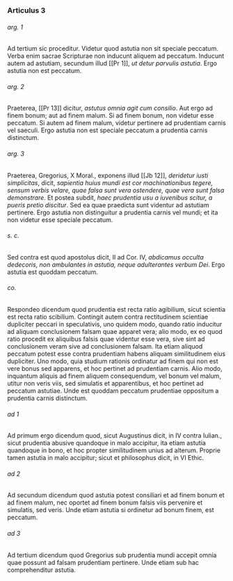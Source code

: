 ### Articulus 3

###### arg. 1
Ad tertium sic proceditur. Videtur quod astutia non sit speciale peccatum. Verba enim sacrae Scripturae non inducunt aliquem ad peccatum. Inducunt autem ad astutiam, secundum illud [[Pr 1]], *ut detur parvulis astutia*. Ergo astutia non est peccatum.

###### arg. 2
Praeterea, [[Pr 13]] dicitur, *astutus omnia agit cum consilio*. Aut ergo ad finem bonum; aut ad finem malum. Si ad finem bonum, non videtur esse peccatum. Si autem ad finem malum, videtur pertinere ad prudentiam carnis vel saeculi. Ergo astutia non est speciale peccatum a prudentia carnis distinctum.

###### arg. 3
Praeterea, Gregorius, X Moral., exponens illud [[Jb 12]], *deridetur iusti simplicitas*, dicit, *sapientia huius mundi est cor machinationibus tegere, sensum verbis velare, quae falsa sunt vera ostendere, quae vera sunt falsa demonstrare*. Et postea subdit, *haec prudentia usu a iuvenibus scitur, a pueris pretio discitur*. Sed ea quae praedicta sunt videntur ad astutiam pertinere. Ergo astutia non distinguitur a prudentia carnis vel mundi; et ita non videtur esse speciale peccatum.

###### s. c.
Sed contra est quod apostolus dicit, II ad Cor. IV, *abdicamus occulta dedecoris, non ambulantes in astutia, neque adulterantes verbum Dei*. Ergo astutia est quoddam peccatum.

###### co.
Respondeo dicendum quod prudentia est recta ratio agibilium, sicut scientia est recta ratio scibilium. Contingit autem contra rectitudinem scientiae dupliciter peccari in speculativis, uno quidem modo, quando ratio inducitur ad aliquam conclusionem falsam quae apparet vera; alio modo, ex eo quod ratio procedit ex aliquibus falsis quae videntur esse vera, sive sint ad conclusionem veram sive ad conclusionem falsam. Ita etiam aliquod peccatum potest esse contra prudentiam habens aliquam similitudinem eius dupliciter. Uno modo, quia studium rationis ordinatur ad finem qui non est vere bonus sed apparens, et hoc pertinet ad prudentiam carnis. Alio modo, inquantum aliquis ad finem aliquem consequendum, vel bonum vel malum, utitur non veris viis, sed simulatis et apparentibus, et hoc pertinet ad peccatum astutiae. Unde est quoddam peccatum prudentiae oppositum a prudentia carnis distinctum.

###### ad 1
Ad primum ergo dicendum quod, sicut Augustinus dicit, in IV contra Iulian., sicut prudentia abusive quandoque in malo accipitur, ita etiam astutia quandoque in bono, et hoc propter similitudinem unius ad alterum. Proprie tamen astutia in malo accipitur; sicut et philosophus dicit, in VI Ethic.

###### ad 2
Ad secundum dicendum quod astutia potest consiliari et ad finem bonum et ad finem malum, nec oportet ad finem bonum falsis viis pervenire et simulatis, sed veris. Unde etiam astutia si ordinetur ad bonum finem, est peccatum.

###### ad 3
Ad tertium dicendum quod Gregorius sub prudentia mundi accepit omnia quae possunt ad falsam prudentiam pertinere. Unde etiam sub hac comprehenditur astutia.


